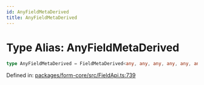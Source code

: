 ```yaml
---
id: AnyFieldMetaDerived
title: AnyFieldMetaDerived
---
```


<!-- DO NOT EDIT: this page is autogenerated from the type comments -->

# Type Alias: AnyFieldMetaDerived

```ts
type AnyFieldMetaDerived = FieldMetaDerived<any, any, any, any, any, any, any, any, any, any, any, any, any, any, any, any, any, any, any, any, any>;
```

Defined in: [packages/form-core/src/FieldApi.ts:739](https://github.com/TanStack/form/blob/main/packages/form-core/src/FieldApi.ts#L739)
